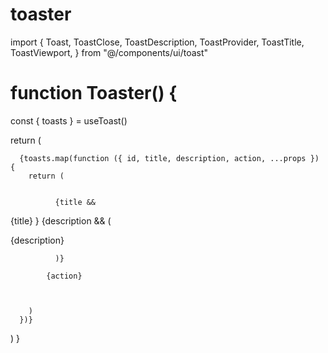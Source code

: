 # toaster

import {
  Toast,
  ToastClose,
  ToastDescription,
  ToastProvider,
  ToastTitle,
  ToastViewport,
} from "@/components/ui/toast"

# function Toaster() {
  const { toasts } = useToast()

  return (
    
      {toasts.map(function ({ id, title, description, action, ...props }) {
        return (
          
            
              {title && 
{title}
}
              {description && (
                
{description}

              )}
            
            {action}
            


        )
      })}
      


  )
}